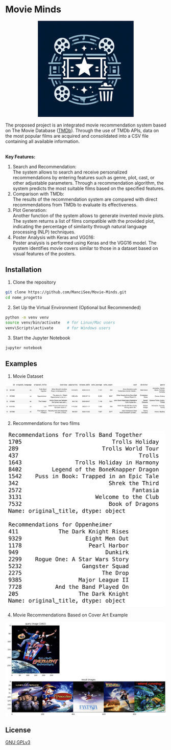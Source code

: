 # Movie Minds
<p align="center"><img src="./images/logo.jpeg" alt="logo" width="300"/></p>

The proposed project is an integrated movie recommendation system based on The Movie Database ([TMDb](https://www.themoviedb.org/)). Through the use of TMDb APIs, data on the most popular films are acquired and consolidated into a CSV file containing all available information. <br/><br/>

**Key Features:**
1. Search and Recommendation:<br/>
The system allows to search and receive personalized recommendations by entering features such as genre, plot, cast, or other adjustable parameters.
Through a recommendation algorithm, the system predicts the most suitable films based on the specified features.
2. Comparison with TMDb:<br/>
The results of the recommendation system are compared with direct recommendations from TMDb to evaluate its effectiveness.
3. Plot Generation: <br/>
Another function of the system allows to generate invented movie plots.
The system returns a list of films compatible with the provided plot, indicating the percentage of similarity through natural language processing (NLP) techniques.
4. Poster Analysis with Keras and VGG16:<br/>
Poster analysis is performed using Keras and the VGG16 model.
The system identifies movie covers similar to those in a dataset based on visual features of the posters.

## Installation
1. Clone the repository

```bash
git clone https://github.com/ManciSee/Movie-Minds.git
cd nome_progetto
```
2. Set Up the Virtual Environment (Optional but Recommended)
```bash
python -m venv venv
source venv/bin/activate   # for Linux/Mac users
venv\Scripts\activate      # for Windows users
```
3. Start the Jupyter Notebook
```bash
jupyter notebook
```

## Examples
1. Movie Dataset
<p align="center"><img src="./images/dataset.png" alt="dataset" /></p>

2. Recommendations for two films
<p align="center"><img src="./images/recommendations.png" alt="recommendations" width="500" /></p>

4. Movie Recommendations Based on Cover Art Example
<p align="center"><img src="./images/poster recommendations.png" alt="dataset" /></p>

## License
[GNU GPLv3](https://choosealicense.com/licenses/gpl-3.0/)





    

